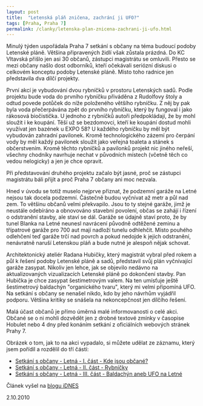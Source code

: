 ```yaml
---
layout: post
title:  "Letenská pláň zničena, zachrání ji UFO?"
tags: [Praha, Praha 7]
permalink: /clanky/letenska-plan-znicena-zachrani-ji-ufo.html
---
```


Minulý týden uspořádala Praha 7 setkání s občany na téma budoucí podoby Letenské pláně. Většina připravených židlí však zůstala prázdná. Do KC Vltavská přišlo jen asi 30 občanů, zástupci magistrátu se omluvili. Přesto se mezi občany našlo dost odborníků, kteří očekávali seriózní diskusi o celkovém konceptu podoby Letenské pláně. Místo toho radnice jen představila dva dílčí projekty.

První akcí je vybudování dvou rybníčků v prostoru Letenských sadů. Podle projektu bude voda do prvního rybníčku přiváděna z Rudolfovy štoly a odtud povede potůček do níže položeného většího rybníčku. Z něj by pak byla voda přečerpávána zpět do prvního rybníčku, který by fungoval i jako rákosová biočistička. U jednoho z rybníčků autoři předpokládají, že by mohl sloužit i ke koupání. Těší už se bezdomovci, kteří ke koupání dostud mohli využívat jen bazének u EXPO 58? U každého rybníčku by měl být vybudován zahradní pavilonek. Kromě technologického zázemí pro čerpání vody by měl každý pavilonek sloužit jako veřejná toaleta a stánek s občerstvením. Kromě těchto rybníčků a pavilonků projekt nic jiného neřeší, všechny chodníky navrhuje nechat v původních místech (včetně těch co vedou nelogicky) a jen je chce opravit.

Při představování druhého projektu začalo být jasné, proč se zástupci magistrátu báli přijít a proč Praha 7 občany ani moc nezvala.

Hned v úvodu se totiž muselo nejprve přiznat, že podzemní garáže na Letné nejsou tak docela podzemní. Částečně budou vyčnívat až metr a půl nad zem. To většinu občanů velmi překvapilo. Jsou to ty stejné garáže, jimž je neustále odebíráno a obnovováno stavební povolení, občas se zahájí i řízení o odstranění stavby, ale staví se dál. Garáže se údajně staví proto, že by tunel Blanka na Letné neunesl navrácení původně odtěžené zeminu a třípatrové garáže pro 700 aut mají nadloží tunelu odhlehčit. Místo pouhého odlehčení teď garáže trčí nad povrch a  pokud nedojde k jejich odstranění, nenávratně naruší Letenskou pláň a bude nutné je alespoň nějak schovat.

Architektonický ateliér Radana Hubičky, který magistrát vybral před rokem a půl k řešení podoby Letenské pláně a sadů, představil svůj plán vyčnívající garáže zasypat. Nikoliv jen lehce, jak se objevilo nedávno na aktualizovaných vizualizacích Letenské pláně po dokončení stavby. Pan Hubička je chce zasypat šestimetrovým valem. Na ten umísťuje ještě šestimetrový baldachýn "organického tvaru", který mi velmi připomíná UFO. Na setkání s občany se nenašel nikdo, kdo by jeho návrhům vyjádřil podporu. Většina kritiky se snášela na nekoncepčnost jen dílčího řešení.

Malá účast občanů je přímo úměrná malé informovanosti o celé akci. Občané se o ni mohli dozvědět jen z drobné textové zmínky v časopise Hobulet nebo 4 dny před konáním setkání z oficiálních webových stránek Prahy 7.

Obrázek o tom, jak to na akci vypadalo, si můžete udělat ze záznamu, který jsem pořídil a rozdělil do tří částí:

* [Setkání s občany - Letná - I. část - Kde jsou občané?](http://www.youtube.com/lepsipraha7#p/u/2/la9KO_KW1yM)
* [Setkání s občany - Letná - II. část - Rybníčky](http://www.youtube.com/lepsipraha7#p/u/1/nk6mqJAnOR8)
* [Setkání s občany - Letná - III. část - Baldachýn aneb UFO na Letné](http://www.youtube.com/lepsipraha7#p/u/0/C0ZNoCsmY-0)

<p>
<object width="660" height="405" data="http://www.youtube.com/v/la9KO_KW1yM?fs=1&amp;hl=cs_CZ&amp;rel=0&amp;border=1" type="application/x-shockwave-flash">
<param name="allowFullScreen" value="true" />
<param name="allowscriptaccess" value="always" />
<param name="src" value="http://www.youtube.com/v/la9KO_KW1yM?fs=1&amp;hl=cs_CZ&amp;rel=0&amp;border=1" />
<param name="allowfullscreen" value="true" />
</object>
</p>
<p>
<object width="660" height="405" data="http://www.youtube.com/v/nk6mqJAnOR8?fs=1&amp;hl=cs_CZ&amp;rel=0&amp;border=1" type="application/x-shockwave-flash">
<param name="allowFullScreen" value="true" />
<param name="allowscriptaccess" value="always" />
<param name="src" value="http://www.youtube.com/v/nk6mqJAnOR8?fs=1&amp;hl=cs_CZ&amp;rel=0&amp;border=1" />
<param name="allowfullscreen" value="true" />
</object>
</p>
<p>
<object width="660" height="405" data="http://www.youtube.com/v/C0ZNoCsmY-0?fs=1&amp;hl=cs_CZ&amp;rel=0&amp;border=1" type="application/x-shockwave-flash">
<param name="allowFullScreen" value="true" />
<param name="allowscriptaccess" value="always" />
<param name="src" value="http://www.youtube.com/v/C0ZNoCsmY-0?fs=1&amp;hl=cs_CZ&amp;rel=0&amp;border=1" />
<param name="allowfullscreen" value="true" />
</object>
</p>

Článek vyšel na [blogu iDNES](http://jirikubicek.blog.idnes.cz/c/158201/Letenska-plan-znicena-zachrani-ji-UFO.html)

2.10.2010
